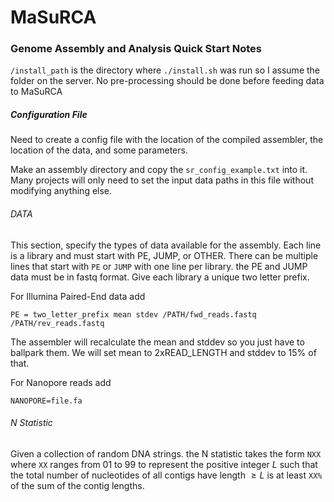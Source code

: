 # MaSuRCA

### Genome Assembly and Analysis Quick Start Notes

`/install_path` is the directory where `./install.sh` was run so I assume the folder on the server. No pre-processing should be done before feeding data to MaSuRCA

##### Configuration File

Need to create a config file with the location of the compiled assembler, the location of the data, and some parameters.

Make an assembly directory and copy the `sr_config_example.txt` into it. Many projects will only need to set the input data paths in this file without modifying anything else. 

###### DATA

This section, specify the types of data available for the assembly. Each line is a library and must start with PE, JUMP, or OTHER. There can be multiple lines that start with `PE` or `JUMP` with one line per library. the PE and JUMP data must be in fastq format. Give each library a unique two letter prefix.

For Illumina Paired-End data add

`PE = two_letter_prefix mean stdev /PATH/fwd_reads.fastq /PATH/rev_reads.fastq`

The assembler will recalculate the mean and stddev so you just have to ballpark them. We will set mean to 2xREAD_LENGTH and stddev to 15% of that. 

For Nanopore reads add

`NANOPORE=file.fa`



###### N Statistic

Given a collection of random DNA strings. the N statistic takes the form `NXX` where `XX` ranges from 01 to 99 to represent the positive integer $L$ such that the total number of nucleotides of all contigs have length $\ge L$ is at least `XX%` of the sum of the contig lengths. 



 